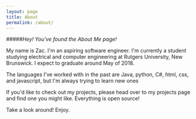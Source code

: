 ```yaml
---
layout: page
title: About
permalink: /about/
---
```


#####*Hey! You've found the About Me page!*

My name is Zac. I'm an aspiring software engineer. I'm currently a student studying electrical and computer engineering at Rutgers University, New Brunswick. I expect to graduate around May of 2018.

The languages I've worked with in the past are Java, python, C#, html, css, and javascript, but I'm always trying to learn new ones

If you'd like to check out my projects, please head over to my projects page and find one you might like. Everything is open source!

Take a look around! Enjoy.
